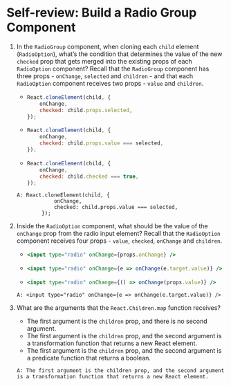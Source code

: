 # Self-review: Build a Radio Group Component

1. In the `RadioGroup` component, when cloning each `child` element (`RadioOption`), what’s the condition that determines the value of the new `checked` prop that gets merged into the existing props of each `RadioOption` component? Recall that the `RadioGroup` component has three props - `onChange`, `selected` and `children` - and that each `RadioOption` component receives two props - `value` and `children`.
    -   ```jsx
        React.cloneElement(child, {
            onChange,
            checked: child.props.selected,
        });
        ```
    -   ```jsx
        React.cloneElement(child, {
            onChange,
            checked: child.props.value === selected,
        });
        ```
    -   ```jsx
        React.cloneElement(child, {
            onChange,
            checked: child.checked === true,
        });
        ```
    ```
    A: React.cloneElement(child, {
                onChange,
                checked: child.props.value === selected,
            });
    ```

2. Inside the `RadioOption` component, what should be the value of the `onChange` prop from the radio input element? Recall that the `RadioOption` component receives four props - `value`, `checked`, `onChange` and `children`.
    -   ```jsx
        <input type="radio" onChange={props.onChange} /> 
        ```
    -   ```jsx
        <input type="radio" onChange={e => onChange(e.target.value)} /> 
        ```
    -   ```jsx
        <input type="radio" onChange={() => onChange(props.value)} />
        ```
    ```
    A: <input type="radio" onChange={e => onChange(e.target.value)} /> 
    ```

3. What are the arguments that the `React.Children.map` function receives?
    - The first argument is the `children` prop, and there is no second argument. 
    - The first argument is the `children` prop, and the second argument is a transformation function that returns a new React element. 
    - The first argument is the `children` prop, and the second argument is a predicate function that returns a boolean.
    ```
    A: The first argument is the children prop, and the second argument is a transformation function that returns a new React element. 
    ```
